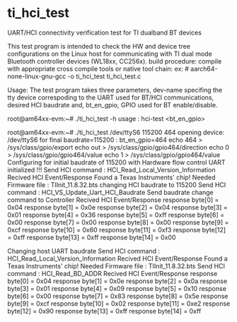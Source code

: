 # ti_hci_test
UART/HCI connectivity verification test for TI dualband BT devices

This test program is intended to check the HW and device tree configurations 
on the Linux host for communicating with TI dual mode Bluetooth controller 
devices (WL18xx, CC256x).
build procedure: compile with appropriate cross compile tools or native tool chain:
ex: #  aarch64-none-linux-gnu-gcc -o ti_hci_test ti_hci_test.c

Usage: The test program takes three parameters, dev-name specifing the tty device 
correspoding to the UART used for BT/HCI communications, desired HCI baudrate and, 
bt_en_gpio, GPIO used for BT enable/disable.

root@am64xx-evm:~# ./ti_hci_test -h
usage : hci-test <dev-name> <baud rate> <bt_en_gpio> 

root@am64xx-evm:~# ./ti_hci_test /dev/ttyS6 115200 464
opening device: /dev/ttyS6 for final baudrate=115200 : bt_en_gpio=464 
echo 464 > /sys/class/gpio/export
echo out > /sys/class/gpio/gpio464/direction
echo 0 > /sys/class/gpio/gpio464/value
echo 1 > /sys/class/gpio/gpio464/value
Configuring for initial baudrate of 115200 with Hardware flow control 
UART initialized !!! 
Send HCI command : HCI_Read_Local_Version_Information 
Recived HCI Event/Response 
Found a Texas Instruments' chip!
Needed Firmware file : TIInit_11.8.32.bts
changing HCI baudrate to 115200 
Send HCI command : HCI_VS_Update_Uart_HCI_Baudrate 
Send baudrate change command to Controller 
Recived HCI Event/Response 
response byte[0] = 0x04 
response byte[1] = 0x0e 
response byte[2] = 0x04 
response byte[3] = 0x01 
response byte[4] = 0x36 
response byte[5] = 0xff 
response byte[6] = 0x00 
response byte[7] = 0x00 
response byte[8] = 0x00 
response byte[9] = 0xcf 
response byte[10] = 0x60 
response byte[11] = 0xf3 
response byte[12] = 0xff 
response byte[13] = 0xff 
response byte[14] = 0x00 
 
Changing host UART baudrate 
Send HCI command : HCI_Read_Local_Version_Information 
Recived HCI Event/Response 
Found a Texas Instruments' chip!
Needed Firmware file : TIInit_11.8.32.bts
Send HCI command : HCI_Read_BD_ADDR 
Recived HCI Event/Response 
response byte[0] = 0x04 
response byte[1] = 0x0e 
response byte[2] = 0x0a 
response byte[3] = 0x01 
response byte[4] = 0x09 
response byte[5] = 0x10 
response byte[6] = 0x00 
response byte[7] = 0x83 
response byte[8] = 0x5e 
response byte[9] = 0xcf 
response byte[10] = 0x02 
response byte[11] = 0xe2 
response byte[12] = 0x90 
response byte[13] = 0xff 
response byte[14] = 0xff 

